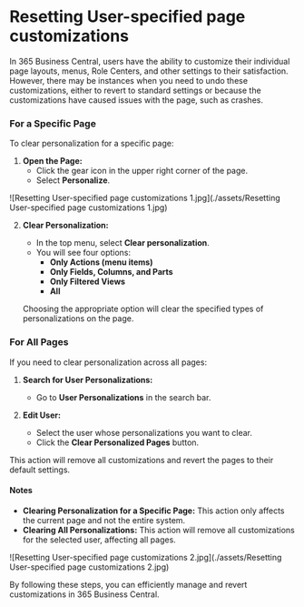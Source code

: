 # Resetting User-specified page customizations

In 365 Business Central, users have the ability to customize their individual page layouts, menus, Role Centers, and other settings to their satisfaction. However, there may be instances when you need to undo these customizations, either to revert to standard settings or because the customizations have caused issues with the page, such as crashes.

### For a Specific Page

To clear personalization for a specific page:

1. **Open the Page:**
   - Click the gear icon in the upper right corner of the page.
   - Select **Personalize**.

![Resetting User-specified page customizations 1.jpg](./assets/Resetting User-specified page customizations 1.jpg)

2. **Clear Personalization:**
   - In the top menu, select **Clear personalization**.
   - You will see four options:
     - **Only Actions (menu items)**
     - **Only Fields, Columns, and Parts**
     - **Only Filtered Views**
     - **All**

   Choosing the appropriate option will clear the specified types of personalizations on the page.

### For All Pages

If you need to clear personalization across all pages:

1. **Search for User Personalizations:**
   - Go to **User Personalizations** in the search bar.

2. **Edit User:**
   - Select the user whose personalizations you want to clear.
   - Click the **Clear Personalized Pages** button.

This action will remove all customizations and revert the pages to their default settings.

#### Notes

- **Clearing Personalization for a Specific Page:** This action only affects the current page and not the entire system.
- **Clearing All Personalizations:** This action will remove all customizations for the selected user, affecting all pages.

![Resetting User-specified page customizations 2.jpg](./assets/Resetting User-specified page customizations 2.jpg)

By following these steps, you can efficiently manage and revert customizations in 365 Business Central.
